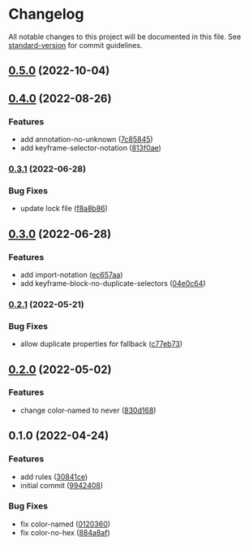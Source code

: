 # Changelog

All notable changes to this project will be documented in this file. See [standard-version](https://github.com/conventional-changelog/standard-version) for commit guidelines.

## [0.5.0](https://github.com/stardust-configs/stylelint-config/compare/v0.4.0...v0.5.0) (2022-10-04)

## [0.4.0](https://github.com/stardust-configs/stylelint-config/compare/v0.3.1...v0.4.0) (2022-08-26)


### Features

* add annotation-no-unknown ([7c85845](https://github.com/stardust-configs/stylelint-config/commit/7c8584583d4a68a932f80b2dd46ff20b8e51a9d2))
* add keyframe-selector-notation ([813f0ae](https://github.com/stardust-configs/stylelint-config/commit/813f0aedf74fc79fbaa6ff6113553e3b97949300))

### [0.3.1](https://github.com/stardust-configs/stylelint-config/compare/v0.3.0...v0.3.1) (2022-06-28)


### Bug Fixes

* update lock file ([f8a8b86](https://github.com/stardust-configs/stylelint-config/commit/f8a8b861ecaf09e177aebf9ac5ec88c437bc5c85))

## [0.3.0](https://github.com/stardust-configs/stylelint-config/compare/v0.2.1...v0.3.0) (2022-06-28)


### Features

* add import-notation ([ec657aa](https://github.com/stardust-configs/stylelint-config/commit/ec657aa2edd051a0cf7df6dda41cbe17fad96f39))
* add keyframe-block-no-duplicate-selectors ([04e0c64](https://github.com/stardust-configs/stylelint-config/commit/04e0c645bfefd707e610f93c964c99863d8ccd92))

### [0.2.1](https://github.com/stardust-configs/stylelint-config/compare/v0.2.0...v0.2.1) (2022-05-21)


### Bug Fixes

* allow duplicate properties for fallback ([c77eb73](https://github.com/stardust-configs/stylelint-config/commit/c77eb733816e8ec4e7bea873a1fe70247a761b55))

## [0.2.0](https://github.com/stardust-configs/stylelint-config/compare/v0.1.0...v0.2.0) (2022-05-02)


### Features

* change color-named to never ([830d168](https://github.com/stardust-configs/stylelint-config/commit/830d16896b5e72e1b8eb9ff52f17ecf8f34161c8))

## 0.1.0 (2022-04-24)


### Features

* add rules ([30841ce](https://github.com/stardust-configs/stylelint-config/commit/30841ce04b3e0d91e8f65d8f7f60823ee06eed13))
* initial commit ([9942408](https://github.com/stardust-configs/stylelint-config/commit/994240813194cf2f51c319ed0567039df23ce244))


### Bug Fixes

* fix color-named ([0120360](https://github.com/stardust-configs/stylelint-config/commit/01203600ee34e1e55b5da6c24b6fd338e7f1c10a))
* fix color-no-hex ([884a8af](https://github.com/stardust-configs/stylelint-config/commit/884a8af9f5470b1422141288a6969203edcf2065))
